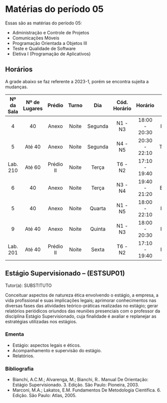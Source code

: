 # Matérias do período 05

Essas são as matérias do período 05:

- Administração e Controle de Projetos
- Comunicações Móveis
- Programação Orientada a Objetos III
- Teste e Qualidade de Software
- Eletiva I (Programação de Aplicativos)

## Horários

A grade abaixo se faz referente a 2023-1, porém se encontra sujeita a mudanças.

| Nº da Sala 	| Nº de Lugares 	|   Prédio  	| Turno 	|   Dia   	| Cód. Horário 	|    Horário    	| Cód. Disc. 	|                  Disciplina                 	|     Tutor(a)     	|
|:----------:	|:-------------:	|:---------:	|:-----:	|:-------:	|:------------:	|:-------------:	|:----------:	|:-------------------------------------------:	|:----------------:	|
|      4     	|       40      	|   Anexo   	| Noite 	| Segunda 	|    N1 - N3   	| 18:00 - 20:30 	|   INF5353  	|     Administração e Controle de Projetos    	|    SUBSTITUTO    	|
|      5     	|     Até 40    	|   Anexo   	| Noite 	| Segunda 	|    N4 - N5   	| 20:30 - 22:10 	|   TCC1011  	|       Trabalho de Conclusão de Curso I      	|    SUBSTITUTO    	|
|  Lab. 210  	|     Até 60    	| Prédio II 	| Noite 	|  Terça  	|    T6 - N2   	| 17:10 - 19:40 	|   ELE121   	|     Eletiva - Programação de Aplicativos    	|    Denis Cople   	|
|      6     	|       40      	|   Anexo   	| Noite 	|  Terça  	|    N3 - N4   	| 19:40 - 21:20 	|   EST0001  	|            Estágio Supervisionado           	|    SUBSTITUTO    	|
|      5     	|       40      	|   Anexo   	| Noite 	|  Quarta 	|    N1 - N5   	| 18:00 - 22:10 	|   INF5352  	|        Teste e Qualidade de Software        	|    SUBSTITUTO    	|
|      9     	|     Até 40    	|   Anexo   	| Noite 	|  Quinta 	|    N1 - N3   	| 18:00 - 20:30 	|   INF5354  	|             Comunicações Móveis             	|   Carlos Lemos   	|
|  Lab. 201  	|     Até 40    	| Prédio II 	| Noite 	|  Sexta  	|    T6 - N2   	| 17:10 - 19:40 	|   INF5351  	|     Programação Orientada a Objetos III     	|     José Luiz    	|

## Estágio Supervisionado – (ESTSUP01)

Tutor(a): SUBSTITUTO

Conceituar aspectos de natureza ética envolvendo o estágio, a empresa, a vida profissional e suas implicações legais; aprimorar conhecimentos nas diversas fases das atividades teórico-práticas realizadas no estágio; gerar relatórios periódicos oriundos das reuniões presenciais com o professor da disciplina Estágio Supervisionado, cuja finalidade é avaliar e replanejar as estratégias utilizadas nos estágios.

### Ementa

- Estágio: aspectos legais e éticos.
- Acompanhamento e supervisão do estágio.
- Relatórios.

### Bibliografia

- Bianchi, A.C.M.; Alvarenga, M.; Bianchi, R.. Manual De Orientação: Estágio Supervisionado. 3. Edição. São Paulo: Pioneira, 2003.
- Marconi, M.A.; Lakatos, E.M. Fundamentos De Metodologia Científica. 6. Edição. São Paulo: Atlas, 2005.

